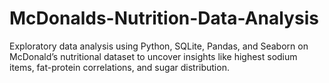 # McDonalds-Nutrition-Data-Analysis
Exploratory data analysis using Python, SQLite, Pandas, and Seaborn on McDonald’s nutritional dataset to uncover insights like highest sodium items, fat-protein correlations, and sugar distribution.
